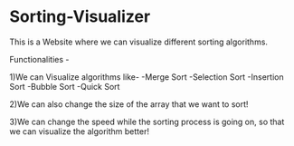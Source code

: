 # Sorting-Visualizer
This is a Website where we can visualize different sorting algorithms.

Functionalities -

1)We can Visualize algorithms like-
-Merge Sort
-Selection Sort
-Insertion Sort
-Bubble Sort
-Quick Sort

2)We can also change the size of the array that we want to sort!

3)We can change the speed while the sorting process is going on, so that we can visualize the algorithm better!
